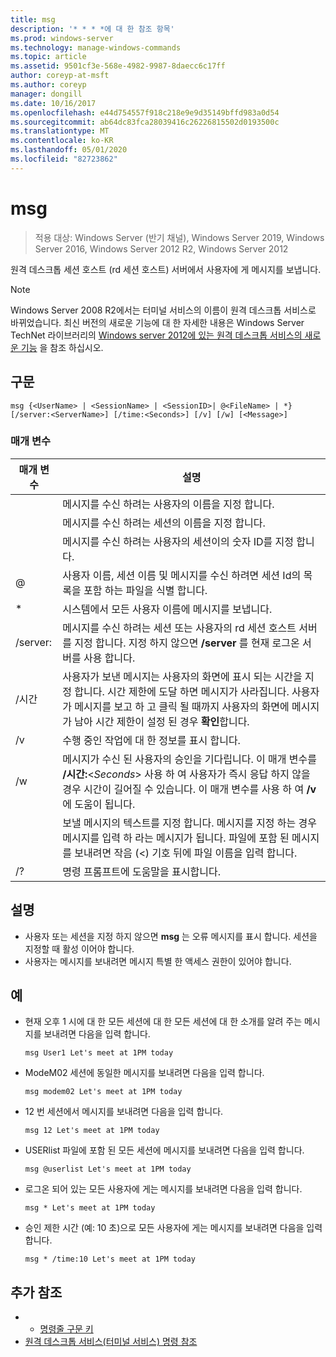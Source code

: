 ```yaml
---
title: msg
description: '* * * *에 대 한 참조 항목'
ms.prod: windows-server
ms.technology: manage-windows-commands
ms.topic: article
ms.assetid: 9501cf3e-568e-4982-9987-8daecc6c17ff
author: coreyp-at-msft
ms.author: coreyp
manager: dongill
ms.date: 10/16/2017
ms.openlocfilehash: e44d754557f918c218e9e9d35149bffd983a0d54
ms.sourcegitcommit: ab64dc83fca28039416c26226815502d0193500c
ms.translationtype: MT
ms.contentlocale: ko-KR
ms.lasthandoff: 05/01/2020
ms.locfileid: "82723862"
---
```

# <a name="msg"></a>msg

> 적용 대상: Windows Server (반기 채널), Windows Server 2019, Windows Server 2016, Windows Server 2012 R2, Windows Server 2012

원격 데스크톱 세션 호스트 (rd 세션 호스트) 서버에서 사용자에 게 메시지를 보냅니다.

> [!NOTE]
> Windows Server 2008 R2에서는 터미널 서비스의 이름이 원격 데스크톱 서비스로 바뀌었습니다. 최신 버전의 새로운 기능에 대 한 자세한 내용은 Windows Server TechNet 라이브러리의 [Windows server 2012에 있는 원격 데스크톱 서비스의 새로운 기능](https://technet.microsoft.com/library/hh831527) 을 참조 하십시오.

## <a name="syntax"></a>구문
```
msg {<UserName> | <SessionName> | <SessionID>| @<FileName> | *} [/server:<ServerName>] [/time:<Seconds>] [/v] [/w] [<Message>]
```

### <a name="parameters"></a>매개 변수

|      매개 변수       |                                                                                                                               설명                                                                                                                               |
|----------------------|-------------------------------------------------------------------------------------------------------------------------------------------------------------------------------------------------------------------------------------------------------------------------|
|      <UserName>      |                                                                                                  메시지를 수신 하려는 사용자의 이름을 지정 합니다.                                                                                                   |
|    <SessionName>     |                                                                                                 메시지를 수신 하려는 세션의 이름을 지정 합니다.                                                                                                 |
|     <SessionID>      |                                                                                            메시지를 수신 하려는 사용자의 세션이의 숫자 ID를 지정 합니다.                                                                                            |
|     @<FileName>      |                                                                         사용자 이름, 세션 이름 및 메시지를 수신 하려면 세션 Id의 목록을 포함 하는 파일을 식별 합니다.                                                                         |
|          \*          |                                                                                                           시스템에서 모든 사용자 이름에 메시지를 보냅니다.                                                                                                            |
| /server:<ServerName> |                                              메시지를 수신 하려는 세션 또는 사용자의 rd 세션 호스트 서버를 지정 합니다. 지정 하지 않으면 **/server** 를 현재 로그온 서버를 사용 합니다.                                              |
|   /시간<Seconds>    | 사용자가 보낸 메시지는 사용자의 화면에 표시 되는 시간을 지정 합니다. 시간 제한에 도달 하면 메시지가 사라집니다. 사용자가 메시지를 보고 하 고 클릭 될 때까지 사용자의 화면에 메시지가 남아 시간 제한이 설정 된 경우 **확인**합니다. |
|          /v          |                                                                                                         수행 중인 작업에 대 한 정보를 표시 합니다.                                                                                                         |
|          /w          |         메시지가 수신 된 사용자의 승인을 기다립니다. 이 매개 변수를 **/시간:**<*Seconds*> 사용 하 여 사용자가 즉시 응답 하지 않을 경우 시간이 길어질 수 있습니다. 이 매개 변수를 사용 하 여 **/v** 에 도움이 됩니다.          |
|      <Message>       |                  보낼 메시지의 텍스트를 지정 합니다. 메시지를 지정 하는 경우 메시지를 입력 하 라는 메시지가 됩니다. 파일에 포함 된 메시지를 보내려면 작음 (<) 기호 뒤에 파일 이름을 입력 합니다.                  |
|          /?          |                                                                                                                  명령 프롬프트에 도움말을 표시합니다.                                                                                                                   |

## <a name="remarks"></a>설명
-   사용자 또는 세션을 지정 하지 않으면 **msg** 는 오류 메시지를 표시 합니다. 세션을 지정할 때 활성 이어야 합니다.
-   사용자는 메시지를 보내려면 메시지 특별 한 액세스 권한이 있어야 합니다.

## <a name="examples"></a>예
-   현재 오후 1 시에 대 한 모든 세션에 대 한 모든 세션에 대 한 소개를 알려 주는 메시지를 보내려면 다음을 입력 합니다.
    ```
    msg User1 Let's meet at 1PM today
    ```
-   ModeM02 세션에 동일한 메시지를 보내려면 다음을 입력 합니다.
    ```
    msg modem02 Let's meet at 1PM today
    ```
-   12 번 세션에서 메시지를 보내려면 다음을 입력 합니다.
    ```
    msg 12 Let's meet at 1PM today
    ```
-   USERlist 파일에 포함 된 모든 세션에 메시지를 보내려면 다음을 입력 합니다.
    ```
    msg @userlist Let's meet at 1PM today
    ```
-   로그온 되어 있는 모든 사용자에 게는 메시지를 보내려면 다음을 입력 합니다.
    ```
    msg * Let's meet at 1PM today
    ```
-   승인 제한 시간 (예: 10 초)으로 모든 사용자에 게는 메시지를 보내려면 다음을 입력 합니다.
    ```
    msg * /time:10 Let's meet at 1PM today
    ```

## <a name="additional-references"></a>추가 참조
-  - [명령줄 구문 키](command-line-syntax-key.md)
-  [원격 데스크톱 서비스(터미널 서비스) 명령 참조](remote-desktop-services-terminal-services-command-reference.md)
